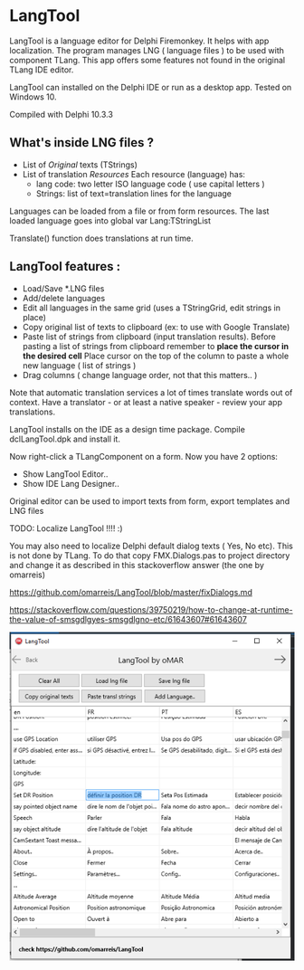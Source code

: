 # LangTool
LangTool is a language editor for Delphi Firemonkey. It helps with app localization.
The program manages LNG ( language files ) to be used with component TLang.
This app offers some features not found in the original TLang IDE editor.

LangTool can installed on the Delphi IDE or run as a desktop app.
Tested on Windows 10.

Compiled with Delphi 10.3.3

## What's inside LNG files ?
* List of *Original* texts (TStrings) 
* List of translation *Resources*
  Each resource (language) has: 
    * lang code: two letter ISO language code ( use capital letters )
    * Strings: list of text=translation lines for the language

Languages can be loaded from a file or from form resources.
The last loaded language goes into global var Lang:TStringList

Translate() function does translations at run time.
    
## LangTool  features :
* Load/Save *.LNG files 
* Add/delete languages
* Edit all languages in the same grid (uses a TStringGrid, edit strings in place)
* Copy original list of texts to clipboard (ex: to use with Google Translate) 
* Paste list of strings from clipboard (input translation results). 
  Before pasting a list of strings from clipboard remember to **place the cursor in the desired cell** 
  Place cursor on the top of the column to paste a whole new language ( list of strings )
* Drag columns ( change language order, not that this matters.. )   
  
Note that automatic translation services a lot of times translate words out of context.
Have a translator - or at least a native speaker - review your app translations.

LangTool installs on the IDE as a design time package.
Compile dclLangTool.dpk and install it.

Now right-click a TLangComponent on a form. Now you have 2 options:
* Show LangTool Editor..
* Show IDE Lang Designer..

Original editor can be used to import texts from form, export templates  and LNG files


TODO: Localize LangTool !!!!   :)

You may also need to localize Delphi default dialog texts ( Yes, No etc). This is not done by TLang.
To do that copy FMX.Dialogs.pas to project directory and change it 
as described in this stackoverflow answer (the one by omarreis)

https://github.com/omarreis/LangTool/blob/master/fixDialogs.md

https://stackoverflow.com/questions/39750219/how-to-change-at-runtime-the-value-of-smsgdlgyes-smsgdlgno-etc/61643607#61643607

![LangTool screen screenshot](LangToolShot.png)

